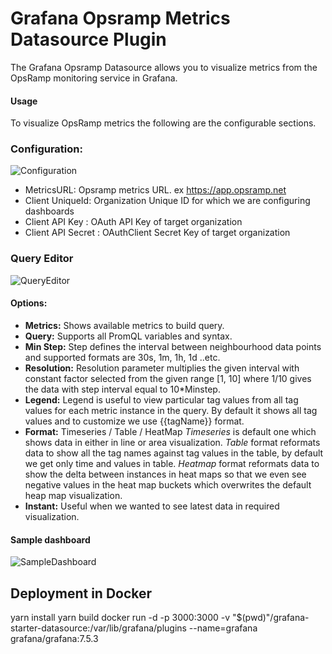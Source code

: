 # Grafana Opsramp Metrics Datasource Plugin
The Grafana Opsramp Datasource allows you to visualize metrics from the OpsRamp monitoring service in Grafana.

#### Usage
To visualize OpsRamp metrics the following are the configurable sections.

### Configuration:
![Configuration](https://opsramp-grafana-plugin.s3.us-east-2.amazonaws.com/opsramp-metric-plugin/images/configuration.png)

 - MetricsURL: Opsramp metrics URL. ex https://app.opsramp.net
 - Client UniqueId: Organization Unique ID for which we are configuring dashboards
 - Client API Key : OAuth API Key of target organization
 - Client API Secret : OAuthClient Secret Key of target organization
 
### Query Editor
![QueryEditor](https://opsramp-grafana-plugin.s3.us-east-2.amazonaws.com/opsramp-metric-plugin/images/queryeditor.png)

#### Options:

 - **Metrics:** Shows available metrics to build query.
 - **Query:** Supports all PromQL variables and syntax.
 - **Min Step:** Step defines the interval between neighbourhood data points and supported formats are 30s, 1m, 1h, 1d ..etc.
 - **Resolution:** Resolution parameter multiplies the given interval with constant factor selected from the given range [1, 10] where 1/10 gives the data with step interval equal to 10*Minstep.
 - **Legend:** Legend is useful to view particular tag values from all tag values for each metric instance in the query. By default it shows all tag values and to customize we use {{tagName}} format.
 - **Format:** Timeseries / Table / HeatMap
		*Timeseries* is default one which shows data in either in line or area visualization.
		*Table* format reformats data to show all the tag names against tag          values in the table, by default we get only time and values in table.
		*Heatmap* format reformats data to show the delta between instances in heat maps so that we even see negative values in the heat map buckets which overwrites the default heap map visualization.
 - **Instant:** Useful when we wanted to see latest data in required visualization.
 
#### Sample dashboard
![SampleDashboard](https://opsramp-grafana-plugin.s3.us-east-2.amazonaws.com/opsramp-metric-plugin/images/dashboard.png)

## Deployment in Docker
yarn install
yarn build
docker run -d -p 3000:3000 -v "$(pwd)"/grafana-starter-datasource:/var/lib/grafana/plugins --name=grafana grafana/grafana:7.5.3


